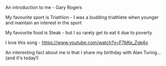 An introduction to me - Gary Rogers

My favourite sport is Triathlon - I was a budding triathlete when younger and maintain an interest in the sport

My favourite food is Steak - but I so rarely get to eat it due to poverty

I love this song - https://www.youtube.com/watch?v=F7bKe_Zgk4o

An interesting fact about me is that I share my birthday with Alan Turing...(and it's today!)  
